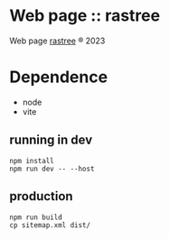 # Web page :: rastree
Web page [rastree](rastree.com) ® 2023

# Dependence
 - node
 - vite

## running in dev

```
npm install
npm run dev -- --host
```

## production

```
npm run build
cp sitemap.xml dist/
```
